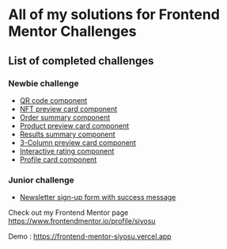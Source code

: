 
# All of my solutions for Frontend Mentor Challenges

## List of completed challenges

### Newbie challenge
- [QR code component](./1.%20qr-code-component-main/)
- [NFT preview card component](./2.%20nft-preview-card-component-main/)
- [Order summary component](./3.%20order-summary-component-main/)
- [Product preview card component](./4.%20product-preview-card-component-main/)
- [Results summary component](./5.%20results-summary-component-main/)
- [3-Column preview card component](./6.%203-column-preview-card-component-main/)
- [Interactive rating component](./7.%20interactive-rating-component-main/)
- [Profile card component](./8.%20profile-card-component-main/)

### Junior challenge
- [Newsletter sign-up form with success message](./9.%20newsletter-sign-up-with-success-message-main/)

Check out my Frontend Mentor page https://www.frontendmentor.io/profile/siyosu

Demo : https://frontend-mentor-siyosu.vercel.app